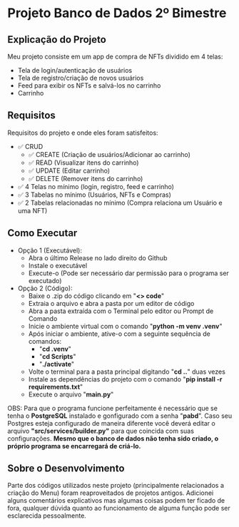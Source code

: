 # Projeto Banco de Dados 2º Bimestre
## Explicação do Projeto
Meu projeto consiste em um app de compra de NFTs dividido em 4 telas:
- Tela de login/autenticação de usuários
- Tela de registro/criação de novos usuários
- Feed para exibir os NFTs e salvá-los no carrinho
- Carrinho

## Requisitos
Requisitos do projeto e onde eles foram satisfeitos:
- :white_check_mark: CRUD
  - :white_check_mark: CREATE (Criação de usuários/Adicionar ao carrinho)
  - :white_check_mark: READ (Visualizar itens do carrinho)
  - :white_check_mark: UPDATE (Editar carrinho)
  - :white_check_mark: DELETE (Remover itens do carrinho)
- :white_check_mark: 4 Telas no mínimo (login, registro, feed e carrinho)
- :white_check_mark: 3 Tabelas no mínimo (Usuários, NFTs e Compras)
- :white_check_mark: 2 Tabelas relacionadas no mínimo (Compra relaciona um Usuário e uma NFT)

## Como Executar
- Opção 1 (Executável):
  - Abra o último Release no lado direito do Github
  - Instale o executável
  - Execute-o (Pode ser necessário dar permissão para o programa ser executado)
- Opção 2 (Código):
  - Baixe o .zip do código clicando em "**<> code**"
  - Extraia o arquivo e abra a pasta por um editor de código
  - Abra a pasta extraída com o Terminal pelo editor ou Prompt de Comando
  - Inicie o ambiente virtual com o comando "**python -m venv .venv**"
  - Após iniciar o ambiente, ative-o com a seguinte sequência de comandos:
    - "**cd .venv**"
    - "**cd Scripts**"
    - "**./activate**"
  - Volte o terminal para a pasta principal digitando "**cd ..**" duas vezes
  - Instale as dependências do projeto com o comando "**pip install -r requirements.txt**"
  - Execute o arquivo "**main.py**"

OBS: Para que o programa funcione perfeitamente é necessário que se tenha o **PostgreSQL** instalado e gonfigurado com a senha "**pabd**". Caso seu Postgres esteja configurado de maneira diferente você deverá editar o arquivo **"src/services/builder.py"** para que coincida com suas configurações. **Mesmo que o banco de dados não tenha sido criado, o próprio programa se encarregará de criá-lo.**
 
## Sobre o Desenvolvimento
Parte dos códigos utilizados neste projeto (principalmente relacionados a criação do Menu) foram reaproveitados de projetos antigos. Adicionei alguns comentários explicativos mas algumas coisas podem ter ficado de fora, qualquer dúvida quanto ao funcionamento de alguma função pode ser esclarecida pessoalmente.
